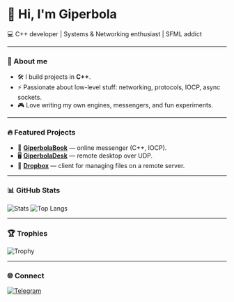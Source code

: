 # 👋 Hi, I'm Giperbola

💻 C++ developer | Systems & Networking enthusiast | SFML addict

---

### 🚀 About me
- 🛠️ I build projects in **C++**.
- ⚡ Passionate about low-level stuff: networking, protocols, IOCP, async sockets.
- 🎮 Love writing my own engines, messengers, and fun experiments.

---

### 🔥 Featured Projects
- 💬 [**GiperbolaBook**](https://github.com/GiperB0la/GiperbolaBook) — online messenger (C++, IOCP).
- 🖥️ [**GiperbolaDesk**](https://github.com/GiperB0la/GiperbolaDesk) — remote desktop over UDP.
- 📂 [**Dropbox**](https://github.com/GiperB0la/Dropbox) — client for managing files on a remote server.

---

### 📊 GitHub Stats
![Stats](https://github-readme-stats.vercel.app/api?username=GiperB0la&show_icons=true&theme=tokyonight)
![Top Langs](https://github-readme-stats.vercel.app/api/top-langs/?username=GiperB0la&layout=compact&theme=tokyonight)

---

### 🏆 Trophies
![Trophy](https://github-profile-trophy.vercel.app/?username=GiperB0la&theme=onedark)

---

### 🌐 Connect
[![Telegram](https://img.shields.io/badge/Telegram-@Giperbola_10-blue?logo=telegram)]([https://t.me/yourhandle](https://t.me/Giperbola_10))
